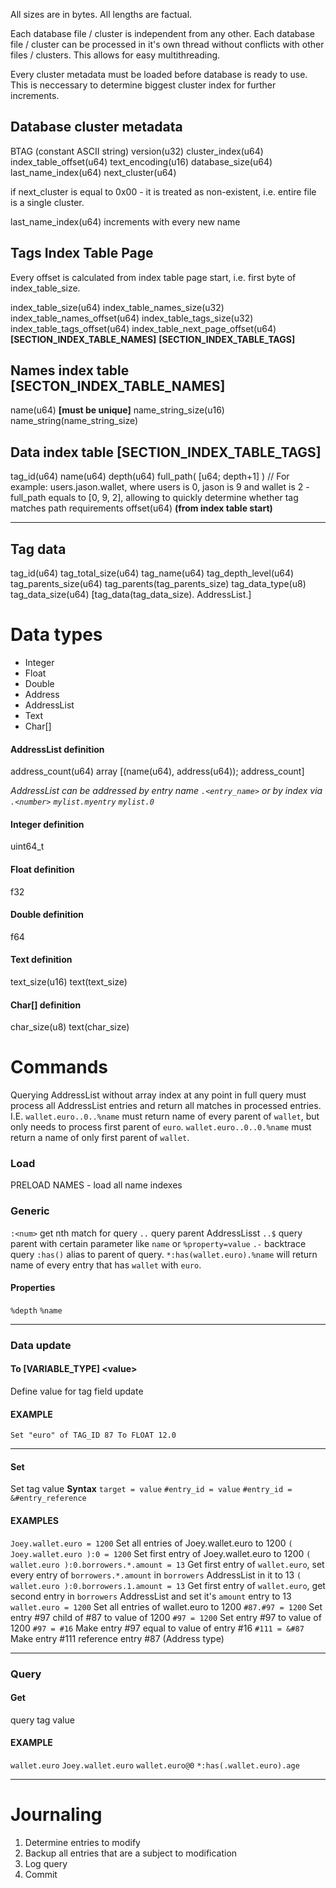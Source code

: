 All sizes are in bytes. All lengths are factual.

Each database file / cluster is independent from any other. Each database file / cluster can be processed in it's own thread without conflicts with other files / clusters. This allows for easy multithreading. 

Every cluster metadata must be loaded before database is ready to use. This is neccessary to determine biggest cluster index for further increments.

## Database cluster metadata
BTAG (constant ASCII string) version(u32) cluster_index(u64) index_table_offset(u64) text_encoding(u16) database_size(u64) last_name_index(u64) next_cluster(u64)

if next_cluster is equal to 0x00 - it is treated as non-existent, i.e. entire file is a single cluster.

last_name_index(u64) increments with every new name
## Tags Index Table Page
Every offset is calculated from index table page start, i.e. first byte of index_table_size.

index_table_size(u64)
index_table_names_size(u32)
index_table_names_offset(u64)
index_table_tags_size(u32)
index_table_tags_offset(u64)
index_table_next_page_offset(u64)
**[SECTION_INDEX_TABLE_NAMES]**
**[SECTION_INDEX_TABLE_TAGS]**

## Names index table [SECTON_INDEX_TABLE_NAMES]
name(u64) **[must be unique]**
name_string_size(u16)
name_string(name_string_size)

## Data index table 	[SECTION_INDEX_TABLE_TAGS]
tag_id(u64)
name(u64)
depth(u64)
full_path( [u64; depth+1] ) // For example: users.jason.wallet, where users is 0, jason is 9 and wallet is 2 - full_path equals to [0, 9, 2], allowing to quickly determine whether tag matches path requirements
offset(u64) **(from index table start)**

* * *

## Tag data
tag_id(u64)
tag_total_size(u64)
tag_name(u64)
tag_depth_level(u64)
tag_parents_size(u64)
tag_parents(tag_parents_size)
tag_data_type(u8) 
tag_data_size(u64)
[tag_data(tag_data_size). AddressList.]

# Data types
- Integer
- Float
- Double
- Address
- AddressList
- Text
- Char[]

#### AddressList definition
address_count(u64)
array [(name(u64), address(u64)); address_count]

*AddressList can be addressed by entry name `.<entry_name>` or by index via `.<number>`
`mylist.myentry`
`mylist.0`*

#### Integer definition
uint64_t

#### Float definition
f32

#### Double definition
f64

#### Text definition
text_size(u16)
text(text_size)

#### Char[] definition
char_size(u8)
text(char_size)

# Commands
Querying AddressList without array index at any point in full query must process all AddressList entries and return all matches in processed entries. I.E.
`wallet.euro..0..%name` must return name of every parent of `wallet`, but only needs to process first parent of `euro`.
`wallet.euro..0..0.%name` must return a name of only first parent of `wallet`.

### Load
PRELOAD NAMES - load all name indexes

### Generic
`:<num>` get nth match for query
`..` query parent AddressLisst
`..$` query parent with certain parameter like `name` or `%property=value`
`.-` backtrace query
`:has()` alias to parent of query. `*:has(wallet.euro).%name` will return name of every entry that has `wallet` with `euro`.


#### Properties
`%depth`
`%name`


* * *
### Data update

#### To [VARIABLE_TYPE] <value\>
Define value for tag field update
#### **EXAMPLE**
`Set "euro" of TAG_ID 87 To FLOAT 12.0`

* * *

#### Set 
Set tag value
**Syntax**
`target = value`
`#entry_id = value`
`#entry_id = &#entry_reference`

#### **EXAMPLES**
`Joey.wallet.euro = 1200` Set all entries of Joey.wallet.euro to 1200
`( Joey.wallet.euro ):0 = 1200` Set first entry of Joey.wallet.euro to 1200
`( wallet.euro ):0.borrowers.*.amount = 13` Get first entry of `wallet.euro`, set every entry of `borrowers.*.amount` in `borrowers` AddressList in it to 13
`( wallet.euro ):0.borrowers.1.amount = 13` Get first entry of `wallet.euro`, get second entry in `borrowers` AddressList and set it's `amount` entry to 13
`wallet.euro = 1200` Set all entries of wallet.euro to 1200
`#87.#97 = 1200` Set entry #97 child of #87 to value of 1200
`#97 = 1200` Set entry #97 to value of 1200
`#97 = #16` Make entry #97 equal to value of entry #16
`#111 = &#87` Make entry #111 reference entry #87 (Address type)

* * *
### Query

#### Get
query tag value

#### **EXAMPLE**
`wallet.euro`
`Joey.wallet.euro`
`wallet.euro@0`
`*:has(.wallet.euro).age` 

* * *

# Journaling
1. Determine entries to modify
2. Backup all entries that are a subject to modification
3. Log query
4. Commit